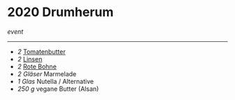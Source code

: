 # 2020 Drumherum

*event*

---

- *2* [Tomatenbutter](../Wuerzige_Tomatenbutter.md)
- *2* [Linsen](../Pikanter_Rote_Linsen_Aufstrich.md)
- *2* [Rote Bohne](../Rote_Bohnen_Aufstrich_nach_Leberwurst_Art.md)
- *2 Gläser* Marmelade
- *1 Glas* Nutella / Alternative
- *250 g* vegane Butter (Alsan) 